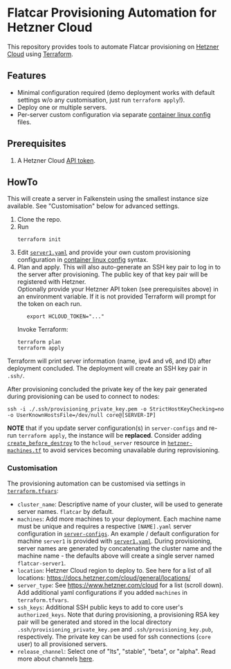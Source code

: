 # Flatcar Provisioning Automation for Hetzner Cloud

This repository provides tools to automate Flatcar provisioning on [Hetzner Cloud](https://www.hetzner.com/cloud) using [Terraform](https://www.terraform.io/).

## Features

- Minimal configuration required (demo deployment works with default settings w/o any customisation, just run `terraform apply`!).
- Deploy one or multiple servers.
- Per-server custom configuration via separate [container linux config](https://www.flatcar.org/docs/latest/provisioning/config-transpiler/configuration/) files.


## Prerequisites

1. A Hetzner Cloud [API token](https://docs.hetzner.com/cloud/api/getting-started/generating-api-token/).


## HowTo

This will create a server in Falkenstein using the smallest instance size available.
See "Customisation" below for advanced settings.

1. Clone the repo.
2. Run
   ```shell
   terraform init
   ```
3. Edit [`server1.yaml`](server-configs/server1.yaml) and provide your own custom provisioning configuration in [container linux config](https://www.flatcar.org/docs/latest/provisioning/config-transpiler/configuration/) syntax.
4. Plan and apply.
   This will also auto-generate an SSH key pair to log in to the server after provisioning.
   The public key of that key pair will be registered with Hetzner. <br />
   Optionally provide your Hetzner API token (see prerequisites above) in an environment variable.
   If it is not provided Terraform will prompt for the token on each run.
   ```shell
      export HCLOUD_TOKEN="..."
   ```
   Invoke Terraform:
   ```shell
   terraform plan
   terraform apply
   ```

Terraform will print server information (name, ipv4 and v6, and ID) after deployment concluded.
The deployment will create an SSH key pair in `.ssh/`.

After provisioning concluded the private key of the key pair generated during provisioning can be used to connect to nodes:
```shell
ssh -i ./.ssh/provisioning_private_key.pem -o StrictHostKeyChecking=no -o UserKnownHostsFile=/dev/null core@[SERVER-IP]
```

**NOTE** that if you update server configuration(s) in `server-configs` and re-run `terraform apply`, the instance will be **replaced**.
Consider adding [`create_before_destroy`](https://www.terraform.io/docs/configuration/meta-arguments/lifecycle.html#syntax-and-arguments) to the `hcloud_server` resource in [`hetzner-machines.tf`](hetzner-machines.tf) to avoid services becoming unavailable during reprovisioning.

### Customisation

The provisioning automation can be customised via settings in [`terraform.tfvars`](terraform.tfvars):
  - `cluster_name`: Descriptive name of your cluster, will be used to generate server names.
    `flatcar` by default.
  - `machines`: Add more machines to your deployment.
    Each machine name must be unique and requires a respective `[NAME].yaml` server configuration in [`server-configs`](server-configs).
    An example / default configuration for machine `server1` is provided with [`server1.yaml`](server-configs/server1.yaml).
    During provisioning, server names are generated by concatenating the cluster name and the machine name - the defaults above will create a single server named `flatcar-server1`.
  - `location`: Hetzner Cloud region to deploy to. See here for a list of all locations: https://docs.hetzner.com/cloud/general/locations/
  - `server_type`: See https://www.hetzner.com/cloud for a list (scroll down).
    Add additional yaml configurations if you added `machines` in `terraform.tfvars`.
  - `ssh_keys`: Additional SSH public keys to add to core user's `authorized_keys`.
    Note that during provisioning, a provisioning RSA key pair will be generated and stored in the local directory `.ssh/provisioning_private_key.pem` and `.ssh/provisioning_key.pub`, respectively.
    The private key can be used for ssh connections (`core` user) to all provisioned servers.
  - `release_channel`: Select one of "lts", "stable", "beta", or "alpha".
    Read more about channels [here](https://www.flatcar.org/releases).
